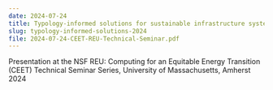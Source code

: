 ```yaml
---
date: 2024-07-24
title: Typology-informed solutions for sustainable infrastructure systems
slug: typology-informed-solutions-2024
file: 2024-07-24-CEET-REU-Technical-Seminar.pdf
---
```


Presentation at the NSF REU: Computing for an Equitable Energy Transition (CEET) Technical Seminar Series, 
University of Massachusetts, Amherst 2024
